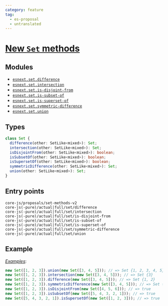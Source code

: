 ```yaml
---
category: feature
tag:
  - es-proposal
  - untranslated
---
```


# [New `Set` methods](https://github.com/tc39/proposal-set-methods)

## Modules

- [`esnext.set.difference`](https://github.com/zloirock/core-js/blob/master/packages/core-js/modules/esnext.set.difference.js)
- [`esnext.set.intersection`](https://github.com/zloirock/core-js/blob/master/packages/core-js/modules/esnext.set.intersection.js)
- [`esnext.set.is-disjoint-from`](https://github.com/zloirock/core-js/blob/master/packages/core-js/modules/esnext.set.is-disjoint-from.js)
- [`esnext.set.is-subset-of`](https://github.com/zloirock/core-js/blob/master/packages/core-js/modules/esnext.set.is-subset-of.js)
- [`esnext.set.is-superset-of`](https://github.com/zloirock/core-js/blob/master/packages/core-js/modules/esnext.set.is-superset-of.js)
- [`esnext.set.symmetric-difference`](https://github.com/zloirock/core-js/blob/master/packages/core-js/modules/esnext.set.symmetric-difference.js)
- [`esnext.set.union`](https://github.com/zloirock/core-js/blob/master/packages/core-js/modules/esnext.set.union.js)

## Types

```ts
class Set {
  difference(other: SetLike<mixed>): Set;
  intersection(other: SetLike<mixed>): Set;
  isDisjointFrom(other: SetLike<mixed>): boolean;
  isSubsetOf(other: SetLike<mixed>): boolean;
  isSupersetOf(other: SetLike<mixed>): boolean;
  symmetricDifference(other: SetLike<mixed>): Set;
  union(other: SetLike<mixed>): Set;
}
```

## Entry points

```
core-js/proposals/set-methods-v2
core-js(-pure)/actual|full/set/difference
core-js(-pure)/actual|full/set/intersection
core-js(-pure)/actual|full/set/is-disjoint-from
core-js(-pure)/actual|full/set/is-subset-of
core-js(-pure)/actual|full/set/is-superset-of
core-js(-pure)/actual|full/set/symmetric-difference
core-js(-pure)/actual|full/set/union
```

## Example

[_Examples_](https://tinyurl.com/2henaoac):

```js
new Set([1, 2, 3]).union(new Set([3, 4, 5])); // => Set {1, 2, 3, 4, 5}
new Set([1, 2, 3]).intersection(new Set([3, 4, 5])); // => Set {3}
new Set([1, 2, 3]).difference(new Set([3, 4, 5])); // => Set {1, 2}
new Set([1, 2, 3]).symmetricDifference(new Set([3, 4, 5])); // => Set {1, 2, 4, 5}
new Set([1, 2, 3]).isDisjointFrom(new Set([4, 5, 6])); // => true
new Set([1, 2, 3]).isSubsetOf(new Set([5, 4, 3, 2, 1])); // => true
new Set([5, 4, 3, 2, 1]).isSupersetOf(new Set([1, 2, 3])); // => true
```

